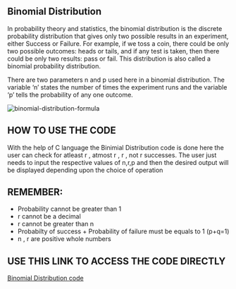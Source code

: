 ## Binomial Distribution
<p> In probability theory and statistics, the binomial distribution is the discrete probability distribution that gives only two possible results in an experiment, either Success or Failure. For example, if we toss a coin, there could be only two possible outcomes: heads or tails, and if any test is taken, then there could be only two results: pass or fail. This distribution is also called a binomial probability distribution.

There are two parameters n and p used here in a binomial distribution. The variable ‘n’ states the number of times the experiment runs and the variable ‘p’ tells the probability of any one outcome.</p>

![binomial-distribution-formula](https://github.com/ArchismwanChatterjee/Mini-Projects/assets/115975340/0e42a449-ecb0-429b-9bdb-586150be0931)

## HOW TO USE THE CODE
<p> With the help of C language the Binimial Distribution code is done here the user can check for atleast r , atmost r , r , not r successes. The user just needs to input the respective values of n,r,p and then the desired output will be displayed depending upon the choice of operation </p>

## REMEMBER:
    
*  Probability cannot be greater than 1
*  r cannot be a decimal
*  r cannot be greater than n
*  Probabilty of success + Probability of failure must be equals to 1 (p+q=1)
*  n , r are positive whole numbers 

## USE THIS LINK TO ACCESS THE CODE DIRECTLY 
[Binomial Distribution code](https://github.com/ArchismwanChatterjee/Mini-Projects/blob/main/binomial.c) 
